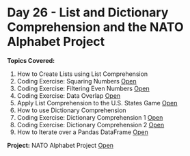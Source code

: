 # Day 26 - List and Dictionary Comprehension and the NATO Alphabet Project

__Topics Covered:__ <br>
1. How to Create Lists using List Comprehension
2. Coding Exercise: Squaring Numbers [Open](</Day 26/List-comprehension/main.py>)
3. Coding Exercise: Filtering Even Numbers [Open](</Day 26/List-comprehension/main.py>)
4. Coding Exercise: Data Overlap [Open](</Day 26/List-comprehension/main.py>)
5. Apply List Comprehension to the U.S. States Game [Open](</Day 25/us-states-game/main.py#L34>)
6. How to use Dictionary Comprehension 
7. Coding Exercise: Dictionary Comprehension 1 [Open](</Day 26/Dictionary%20Comprehension/coding-exercise.py>)
8. Coding Exercise: Dictionary Comprehension 2 [Open](</Day 26/Dictionary%20Comprehension/coding-exercise.py>)
9. How to Iterate over a Pandas DataFrame [Open](</Day 26/Iterating-Over-Pandas-Dataframe>)
  
__Project:__ NATO Alphabet Project [Open](</Day 26/NATO-alphabet-project>)
